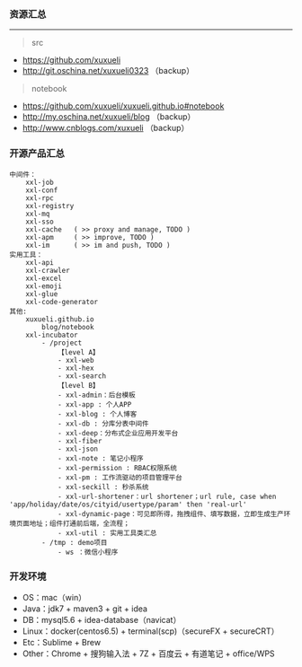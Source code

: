 ### 资源汇总

---
> src
- https://github.com/xuxueli
- http://git.oschina.net/xuxueli0323 （backup）

> notebook
- https://github.com/xuxueli/xuxueli.github.io#notebook
- http://my.oschina.net/xuxueli/blog （backup）
- http://www.cnblogs.com/xuxueli （backup）


### 开源产品汇总

    中间件：
        xxl-job
        xxl-conf
        xxl-rpc
        xxl-registry
        xxl-mq
        xxl-sso
        xxl-cache   ( >> proxy and manage, TODO )
        xxl-apm     ( >> improve, TODO )
        xxl-im      ( >> im and push, TODO )
    实用工具：
        xxl-api
        xxl-crawler
        xxl-excel
        xxl-emoji
        xxl-glue
        xxl-code-generator
    其他:
        xuxueli.github.io
            blog/notebook
        xxl-incubator
            - /project
                【level A】
                - xxl-web
                - xxl-hex
                - xxl-search
                【level B】
                - xxl-admin：后台模板
                - xxl-app : 个人APP
                - xxl-blog : 个人博客
                - xxl-db : 分库分表中间件
                - xxl-deep：分布式企业应用开发平台
                - xxl-fiber
                - xxl-json
                - xxl-note : 笔记小程序
                - xxl-permission : RBAC权限系统
                - xxl-pm : 工作流驱动的项目管理平台
                - xxl-seckill : 秒杀系统
                - xxl-url-shortener：url shortener；url rule, case when 'app/holiday/date/os/cityid/usertype/param' then 'real-url'
                - xxl-dynamic-page：可见即所得，拖拽组件、填写数据，立即生成生产环境页面地址；组件打通前后端，全流程；
                - xxl-util : 实用工具类汇总
            - /tmp : demo项目
                - ws ：微信小程序
        
       
### 开发环境

- OS：mac（win）
- Java：jdk7 + maven3 + git + idea
- DB：mysql5.6 + idea-database（navicat） 
- Linux：docker(centos6.5) + terminal(scp)（secureFX + secureCRT）  
- Etc：Sublime + Brew
- Other：Chrome + 搜狗输入法 + 7Z + 百度云 + 有道笔记 + office/WPS





